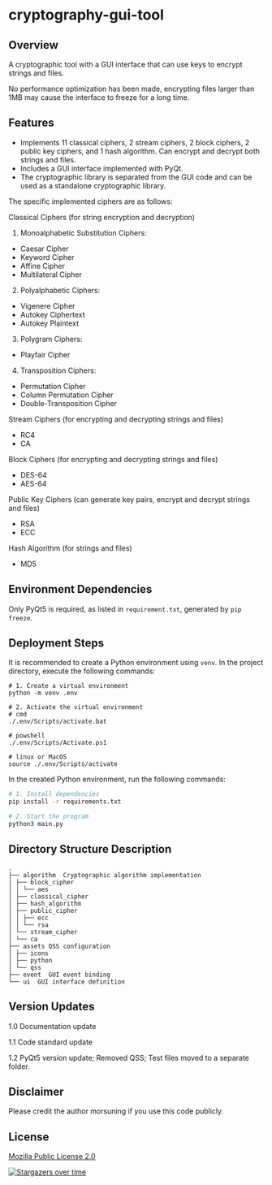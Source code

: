 # cryptography-gui-tool

## Overview

A cryptographic tool with a GUI interface that can use keys to encrypt strings and files.

No performance optimization has been made, encrypting files larger than 1MB may cause the interface to freeze for a long time.

## Features

- Implements 11 classical ciphers, 2 stream ciphers, 2 block ciphers, 2 public key ciphers, and 1 hash algorithm. Can encrypt and decrypt both strings and files.
- Includes a GUI interface implemented with PyQt.
- The cryptographic library is separated from the GUI code and can be used as a standalone cryptographic library.

The specific implemented ciphers are as follows:

Classical Ciphers (for string encryption and decryption)

1. Monoalphabetic Substitution Ciphers:

* Caesar Cipher
* Keyword Cipher
* Affine Cipher
* Multilateral Cipher

2. Polyalphabetic Ciphers:

* Vigenere Cipher
* Autokey Ciphertext
* Autokey Plaintext

3. Polygram Ciphers:

* Playfair Cipher

4. Transposition Ciphers:

* Permutation Cipher
* Column Permutation Cipher
* Double-Transposition Cipher

Stream Ciphers (for encrypting and decrypting strings and files)

* RC4
* CA

Block Ciphers (for encrypting and decrypting strings and files)

* DES-64
* AES-64

Public Key Ciphers (can generate key pairs, encrypt and decrypt strings and files)

* RSA
* ECC

Hash Algorithm (for strings and files)

* MD5

## Environment Dependencies

Only PyQt5 is required, as listed in `requirement.txt`, generated by `pip freeze`.

## Deployment Steps

It is recommended to create a Python environment using `venv`. In the project directory, execute the following commands:

```shell
# 1. Create a virtual environment
python -m venv .env

# 2. Activate the virtual environment
# cmd
./.env/Scripts/activate.bat

# powshell
./.env/Scripts/Activate.ps1

# linux or MacOS
source ./.env/Scripts/activate
```

In the created Python environment, run the following commands:

```bash
# 1. Install dependencies
pip install -r requirements.txt

# 2. Start the program
python3 main.py
```

## Directory Structure Description

```
.
├── algorithm  Cryptographic algorithm implementation
│ ├── block_cipher
│ │ └── aes
│ ├── classical_cipher
│ ├── hash_algorithm
│ ├── public_cipher
│ │ ├── ecc
│ │ └── rsa
│ └── stream_cipher
│ └── ca
├── assets QSS configuration
│ ├── icons
│ ├── python
│ └── qss
├── event  GUI event binding
└── ui  GUI interface definition
```

## Version Updates

1.0 Documentation update

1.1 Code standard update

1.2 PyQt5 version update; Removed QSS; Test files moved to a separate folder.

## Disclaimer

Please credit the author morsuning if you use this code publicly.

## License

[Mozilla Public License 2.0](https://github.com/morsuning/cryptography-GUItool/blob/master/LICENSE)

[![Stargazers over time](https://starchart.cc/morsuning/cryptography-GUItool.svg)](https://starchart.cc/morsuning/cryptography-GUItool)
```
